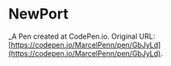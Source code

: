 # NewPort
 _A Pen created at CodePen.io. Original URL: [https://codepen.io/MarcelPenn/pen/GbJyLd](https://codepen.io/MarcelPenn/pen/GbJyLd).

 